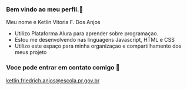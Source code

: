 ### Bem vindo ao meu perfil.🖤

Meu nome e Ketlin Vitoria F. Dos Anjos

- Utilizo Plataforma Alura para aprender sobre programaçao.
- Estou me desenvolvendo nas linguagens Javascript, HTML e CSS
- Utilizo este espaço para minha organizaçao e compartilhamento dos meus projeto


### Voce pode entrar em contato comigo 📧

ketlin.friedrich.anjos@escola.pr.gov.br
